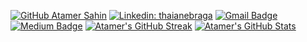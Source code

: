 [![GitHub Atamer Sahin](https://img.shields.io/github/followers/AtamerSahin?label=follow&style=social)](https://github.com/AtamerSahin)
[![Linkedin: thaianebraga](https://img.shields.io/badge/-AtamerSahin-blue?style=flat-square&logo=Linkedin&logoColor=white&link=https://www.linkedin.com/in/atamersahin/)](https://www.linkedin.com/in/atamersahin/)
[![Gmail Badge](https://img.shields.io/badge/-AtamerSahin-c14438?style=flat&logo=Gmail&logoColor=white&link=mailto:atamersahin1997@gmail.com)](mailto:atamersahin1997@gmail.com)
[![Medium Badge](https://img.shields.io/badge/-AtamerSahin-000000?style=flat&labelColor=000000&logo=Medium&link=https://medium.com/@atamersahin)](https://medium.com/@atamersahin)
[![Atamer's GitHub Streak](https://github-readme-streak-stats.herokuapp.com/?user=AtamerSahin&theme=gotham)](https://github.com/DenverCoder1/github-readme-streak-stats)
[![Atamer's GitHub Stats](https://github-readme-stats.vercel.app/api?username=AtamerSahin&theme=gotham)](https://github.com/anuraghazra/github-readme-stats)

